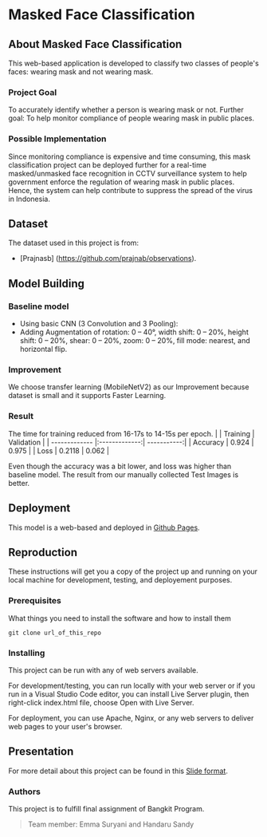 # Masked Face Classification

## About Masked Face Classification
This web-based application is developed to classify two classes of people's faces: wearing mask and not wearing mask.

### Project Goal
To accurately identify whether a person is wearing mask or not.
Further goal: To help monitor compliance of people wearing mask in public places.

### Possible Implementation

Since monitoring compliance is expensive and time consuming, this mask classification project can be deployed further for a real-time masked/unmasked face recognition in CCTV surveillance system to help government enforce the regulation of wearing mask in public places. Hence, the system can help contribute to suppress the spread of the virus in Indonesia.

## Dataset
The dataset used in this project is from: 
* [Prajnasb] (https://github.com/prajnab/observations).

## Model Building

### Baseline model
* Using basic CNN (3 Convolution and 3 Pooling):
* Adding Augmentation of rotation: 0 – 40°, width shift: 0 – 20%, height shift: 0 – 20%, shear: 0 – 20%, zoom: 0 – 20%, fill mode: nearest, and horizontal flip.

### Improvement
We choose transfer learning (MobileNetV2) as our Improvement because dataset is small and it supports Faster Learning.

### Result
The time for training reduced from 16-17s to 14-15s per epoch. 
|               | Training      | Validation  |
| ------------- |:-------------:| -----------:|
| Accuracy      | 0.924         | 0.975       |
| Loss          | 0.2118        | 0.062       |

Even though the accuracy was a bit lower, and loss was higher than baseline model. The result from our manually collected Test Images is better.

## Deployment 
This model is a web-based and deployed in [Github Pages](https://hoboroots.github.io/masked_face_classification).

## Reproduction

These instructions will get you a copy of the project up and running on your local machine for development, testing, and deployement purposes. 

### Prerequisites

What things you need to install the software and how to install them

```
git clone url_of_this_repo
```

### Installing

This project can be run with any of web servers available. 

For development/testing, you can run locally with your web server or if you run in a Visual Studio Code editor, you can install Live Server plugin, then right-click index.html file, choose Open with Live Server.

For deployment, you can use Apache, Nginx, or any web servers to deliver web pages to your user's browser. 

## Presentation

For more detail about this project can be found in this [Slide format](https://docs.google.com/presentation/d/1lhoT7nwMqcDaze_fCHscIxv8dQY-PGUUmW9yoF_b6wo/edit?usp=sharing).

### Authors

This project is to fulfill final assignment of Bangkit Program.
> Team member: Emma Suryani and Handaru Sandy

